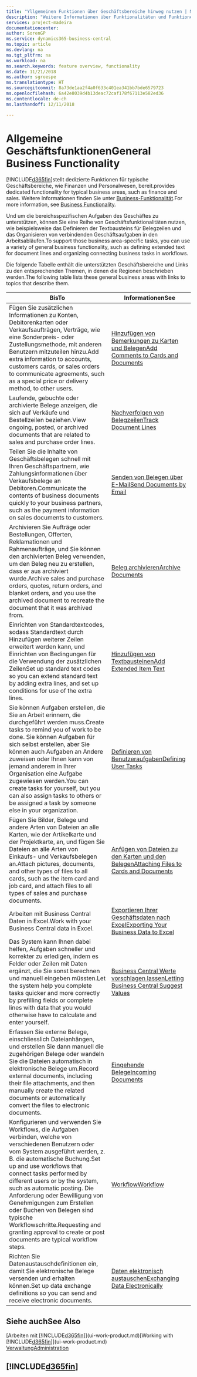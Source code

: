 ```yaml
---
title: "Yllgemeinen Funktionen über Geschäftsbereiche hinweg nutzen | Microsoft Docs"
description: "Weitere Informationen über Funktionalitäten und Funktionen, die über Geschäftsbereiche hinweg in Business Central verwendet werden."
services: project-madeira
documentationcenter: 
author: SorenGP
ms.service: dynamics365-business-central
ms.topic: article
ms.devlang: na
ms.tgt_pltfrm: na
ms.workload: na
ms.search.keywords: feature overview, functionality
ms.date: 11/21/2018
ms.author: sgroespe
ms.translationtype: HT
ms.sourcegitcommit: 8a73de1aa2f4a0f633c401ea341bb7bde6579723
ms.openlocfilehash: 6a42e8039d4b13deac72caf178f67113e582ed36
ms.contentlocale: de-ch
ms.lasthandoff: 12/11/2018

---
```

# <a name="general-business-functionality"></a><span data-ttu-id="878ad-103">Allgemeine Geschäftsfunktionen</span><span class="sxs-lookup"><span data-stu-id="878ad-103">General Business Functionality</span></span>
[!INCLUDE[d365fin](includes/d365fin_md.md)]<span data-ttu-id="878ad-104">stellt dedizierte Funktionen für typische Geschäftsbereiche, wie Finanzen und Personalwesen, bereit.</span><span class="sxs-lookup"><span data-stu-id="878ad-104">provides dedicated functionality for typical business areas, such as finance and sales.</span></span> <span data-ttu-id="878ad-105">Weitere Informationen finden Sie unter [Business-Funktionalität](across-business-functionality.md).</span><span class="sxs-lookup"><span data-stu-id="878ad-105">For more information, see [Business Functionality](across-business-functionality.md).</span></span>

<span data-ttu-id="878ad-106">Und um die bereichsspezifischen Aufgaben des Geschäftes zu unterstützen, können Sie eine Reihe von Geschäftsfunktionalitäten nutzen, wie beispielsweise das Definieren der Textbausteins für Belegzeilen und das Organisieren von verbindenden Geschäftsaufgaben in den Arbeitsabläufen.</span><span class="sxs-lookup"><span data-stu-id="878ad-106">To support those business area-specific tasks, you can use a variety of general business functionality, such as defining extended text for document lines and organizing connecting business tasks in workflows.</span></span>

<span data-ttu-id="878ad-107">Die folgende Tabelle enthält die unterstützten Geschäftsbereiche und Links zu den entsprechenden Themen, in denen die Regionen beschrieben werden.</span><span class="sxs-lookup"><span data-stu-id="878ad-107">The following table lists these general business areas with links to topics that describe them.</span></span>

| <span data-ttu-id="878ad-108">Bis</span><span class="sxs-lookup"><span data-stu-id="878ad-108">To</span></span> | <span data-ttu-id="878ad-109">Informationen</span><span class="sxs-lookup"><span data-stu-id="878ad-109">See</span></span> |
| --- | --- |
|<span data-ttu-id="878ad-110">Fügen Sie zusätzlichen Informationen zu Konten, Debitorenkarten oder Verkaufsaufträgen, Verträge, wie eine Sonderpreis- oder Zustellungsmethode, mit anderen Benutzern mitzuteilen hinzu.</span><span class="sxs-lookup"><span data-stu-id="878ad-110">Add extra information to accounts, customers cards, or sales orders to communicate agreements, such as a special price or delivery method, to other users.</span></span>|[<span data-ttu-id="878ad-111">Hinzufügen von Bemerkungen zu Karten und Belegen</span><span class="sxs-lookup"><span data-stu-id="878ad-111">Add Comments to Cards and Documents</span></span>](across-how-use-comments.md)|
|<span data-ttu-id="878ad-112">Laufende, gebuchte oder archivierte Belege anzeigen, die sich auf Verkäufe und Bestellzeilen beziehen.</span><span class="sxs-lookup"><span data-stu-id="878ad-112">View ongoing, posted, or archived documents that are related to sales and purchase order lines.</span></span>|[<span data-ttu-id="878ad-113">Nachverfolgen von Belegzeilen</span><span class="sxs-lookup"><span data-stu-id="878ad-113">Track Document Lines</span></span>](across-how-to-track-document-lines.md)|
| <span data-ttu-id="878ad-114">Teilen Sie die Inhalte von Geschäftsbelegen schnell mit Ihren Geschäftspartnern, wie Zahlungsinformationen über Verkaufsbelege an Debitoren.</span><span class="sxs-lookup"><span data-stu-id="878ad-114">Communicate the contents of business documents quickly to your business partners, such as the payment information on sales documents to customers.</span></span> |[<span data-ttu-id="878ad-115">Senden von Belegen über E-Mail</span><span class="sxs-lookup"><span data-stu-id="878ad-115">Send Documents by Email</span></span>](ui-how-send-documents-email.md) |
|<span data-ttu-id="878ad-116">Archivieren Sie Aufträge oder Bestellungen, Offerten, Reklamationen und Rahmenaufträge, und Sie können den archivierten Beleg verwenden, um den Beleg neu zu erstellen, dass er aus archiviert wurde.</span><span class="sxs-lookup"><span data-stu-id="878ad-116">Archive sales and purchase orders, quotes, return orders, and blanket orders, and you use the archived document to recreate the document that it was archived from.</span></span>|[<span data-ttu-id="878ad-117">Beleg archivieren</span><span class="sxs-lookup"><span data-stu-id="878ad-117">Archive Documents</span></span>](across-how-to-archive-documents.md)|
| <span data-ttu-id="878ad-118">Einrichten von Standardtextcodes, sodass Standardtext durch Hinzufügen weiterer Zeilen erweitert werden kann, und Einrichten von Bedingungen für die Verwendung der zusätzlichen Zeilen</span><span class="sxs-lookup"><span data-stu-id="878ad-118">Set up standard text codes so you can extend standard text by adding extra lines, and set up conditions for use of the extra lines.</span></span> |[<span data-ttu-id="878ad-119">Hinzufügen von Textbausteinen</span><span class="sxs-lookup"><span data-stu-id="878ad-119">Add Extended Item Text</span></span>](ui-how-define-ext-text.md) |
|<span data-ttu-id="878ad-120">Sie können Aufgaben erstellen, die Sie an Arbeit erinnern, die durchgeführt werden muss.</span><span class="sxs-lookup"><span data-stu-id="878ad-120">Create tasks to remind you of work to be done.</span></span> <span data-ttu-id="878ad-121">Sie können Aufgaben für sich selbst erstellen, aber Sie können auch Aufgaben an Andere zuweisen oder Ihnen kann von jemand anderem in Ihrer Organisation eine Aufgabe zugewiesen werden.</span><span class="sxs-lookup"><span data-stu-id="878ad-121">You can create tasks for yourself, but you can also assign tasks to others or be assigned a task by someone else in your organization.</span></span>|[<span data-ttu-id="878ad-122">Definieren von Benutzeraufgaben</span><span class="sxs-lookup"><span data-stu-id="878ad-122">Defining User Tasks</span></span>](across-user-tasks.md)|
|<span data-ttu-id="878ad-123">Fügen Sie Bilder, Belege und andere Arten von Dateien an alle Karten, wie der Artikelkarte und der Projektkarte, an, und fügen Sie Dateien an alle Arten von Einkaufs- und Verkaufsbelegen an.</span><span class="sxs-lookup"><span data-stu-id="878ad-123">Attach pictures, documents, and other types of files to all cards, such as the item card and job card, and attach files to all types of sales and purchase documents.</span></span>|[<span data-ttu-id="878ad-124">Anfügen von Dateien zu den Karten und den Belegen</span><span class="sxs-lookup"><span data-stu-id="878ad-124">Attaching Files to Cards and Documents</span></span>](across-attach-document-master-data.md)|
|<span data-ttu-id="878ad-125">Arbeiten mit Business Central Daten in Excel.</span><span class="sxs-lookup"><span data-stu-id="878ad-125">Work with your Business Central data in Excel.</span></span>|[<span data-ttu-id="878ad-126">Exportieren Ihrer Geschäftsdaten nach Excel</span><span class="sxs-lookup"><span data-stu-id="878ad-126">Exporting Your Business Data to Excel</span></span>](about-export-data.md)| 
|<span data-ttu-id="878ad-127">Das System kann Ihnen dabei helfen, Aufgaben schneller und korrekter zu erledigen, indem es Felder oder Zeilen mit Daten ergänzt, die Sie sonst berechnen und manuell eingeben müssten.</span><span class="sxs-lookup"><span data-stu-id="878ad-127">Let the system help you complete tasks quicker and more correctly by prefilling fields or complete lines with data that you would otherwise have to calculate and enter yourself.</span></span>|[<span data-ttu-id="878ad-128">Business Central Werte vorschlagen lassen</span><span class="sxs-lookup"><span data-stu-id="878ad-128">Letting Business Central Suggest Values</span></span>](ui-let-system-suggest-values.md)|
|<span data-ttu-id="878ad-129">Erfassen Sie externe Belege, einschliesslich Dateianhängen, und erstellen Sie dann manuell die zugehörigen Belege oder wandeln Sie die Dateien automatisch in elektronische Belege um.</span><span class="sxs-lookup"><span data-stu-id="878ad-129">Record external documents, including their file attachments, and then manually create the related documents or automatically convert the files to electronic documents.</span></span>|[<span data-ttu-id="878ad-130">Eingehende Belege</span><span class="sxs-lookup"><span data-stu-id="878ad-130">Incoming Documents</span></span>](across-income-documents.md)|
|<span data-ttu-id="878ad-131">Konfigurieren und verwenden Sie Workflows, die Aufgaben verbinden, welche von verschiedenen Benutzern oder vom System ausgeführt werden, z. B. die automatische Buchung.</span><span class="sxs-lookup"><span data-stu-id="878ad-131">Set up and use workflows that connect tasks performed by different users or by the system, such as automatic posting.</span></span> <span data-ttu-id="878ad-132">Die Anforderung oder Bewilligung von Genehmigungen zum Erstellen oder Buchen von Belegen sind typische Workflowschritte.</span><span class="sxs-lookup"><span data-stu-id="878ad-132">Requesting and granting approval to create or post documents are typical workflow steps.</span></span>|[<span data-ttu-id="878ad-133">Workflow</span><span class="sxs-lookup"><span data-stu-id="878ad-133">Workflow</span></span>](across-workflow.md)|
| <span data-ttu-id="878ad-134">Richten Sie Datenaustauschdefinitionen ein, damit Sie elektronische Belege versenden und erhalten können.</span><span class="sxs-lookup"><span data-stu-id="878ad-134">Set up data exchange definitions so you can send and receive electronic documents.</span></span> |[<span data-ttu-id="878ad-135">Daten elektronisch austauschen</span><span class="sxs-lookup"><span data-stu-id="878ad-135">Exchanging Data Electronically</span></span>](across-data-exchange.md) |

## <a name="see-also"></a><span data-ttu-id="878ad-136">Siehe auch</span><span class="sxs-lookup"><span data-stu-id="878ad-136">See Also</span></span>
<span data-ttu-id="878ad-137">[Arbeiten mit [!INCLUDE[d365fin](includes/d365fin_md.md)]](ui-work-product.md)</span><span class="sxs-lookup"><span data-stu-id="878ad-137">[Working with [!INCLUDE[d365fin](includes/d365fin_md.md)]](ui-work-product.md)</span></span>  
[<span data-ttu-id="878ad-138">Verwaltung</span><span class="sxs-lookup"><span data-stu-id="878ad-138">Administration</span></span>](admin-setup-and-administration.md)

## [!INCLUDE[d365fin](includes/free_trial_md.md)]  

